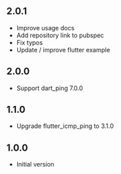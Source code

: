 ## 2.0.1

- Improve usage docs
- Add repository link to pubspec
- Fix typos
- Update / improve flutter example
## 2.0.0

- Support dart_ping 7.0.0

## 1.1.0

- Upgrade flutter_icmp_ping to 3.1.0

## 1.0.0

- Initial version
